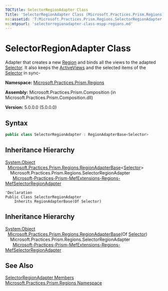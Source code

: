 ```yaml
---
TOCTitle: SelectorRegionAdapter Class
Title: 'SelectorRegionAdapter Class (Microsoft.Practices.Prism.Regions)'
ms:assetid: 'T:Microsoft.Practices.Prism.Regions.SelectorRegionAdapter'
ms:mtpsurl: 'selectorregionadapter-class-mspp-regions.md'
---
```



# SelectorRegionAdapter Class

Adapter that creates a new [Region](/patterns-practices/reference/region-class-mspp-regions) and binds all the views to the adapted [Selector](http://msdn.microsoft.com/en-us/library/ms595227). It also keeps the [ActiveViews](/patterns-practices/reference/iregion-activeviews-property-mspp-regions) and the selected items of the [Selector](http://msdn-microsoft-com/en-us/library/ms595227) in sync-

**Namespace:** [Microsoft.Practices.Prism.Regions](/patterns-practices/reference/mspp-regions-namespace)

**Assembly:** Microsoft.Practices.Prism.Composition (in Microsoft.Practices.Prism.Composition.dll)

**Version:** 5.0.0.0 (5.0.0.0)

## Syntax
```C#
public class SelectorRegionAdapter : RegionAdapterBase<Selector>
```
## Inheritance Hierarchy

[System.Object](http://msdn.microsoft.com/en-us/library/e5kfa45b)  
  [Microsoft.Practices.Prism.Regions.RegionAdapterBase](https://msdn.microsoft.com/library/microsoft.practices.prism.regions.regionadapterbase%601)&lt;[Selector](http://msdn.microsoft.com/en-us/library/ms595227)&gt;  
    Microsoft.Practices.Prism.Regions.SelectorRegionAdapter  
      [Microsoft-Practices-Prism-MefExtensions-Regions-MefSelectorRegionAdapter](/patterns-practices/reference/mefselectorregionadapter-class-mspp-mefextensions-regions)

```VB
'Declaration
Public Class SelectorRegionAdapter
	Inherits RegionAdapterBase(Of Selector)
```

## Inheritance Hierarchy

[System.Object](http://msdn.microsoft.com/en-us/library/e5kfa45b)  
  [Microsoft.Practices.Prism.Regions.RegionAdapterBase](https://msdn.microsoft.com/library/microsoft.practices.prism.regions.regionadapterbase%601)(Of [Selector](http://msdn.microsoft.com/en-us/library/ms595227))  
    Microsoft.Practices.Prism.Regions.SelectorRegionAdapter  
      [Microsoft-Practices-Prism-MefExtensions-Regions-MefSelectorRegionAdapter](/patterns-practices/reference/mefselectorregionadapter-class-mspp-mefextensions-regions)

## See Also

[SelectorRegionAdapter Members](/patterns-practices/reference/selectorregionadapter-members-mspp-regions)<br/>
[Microsoft.Practices.Prism.Regions Namespace](/patterns-practices/reference/mspp-regions-namespace)<br/>